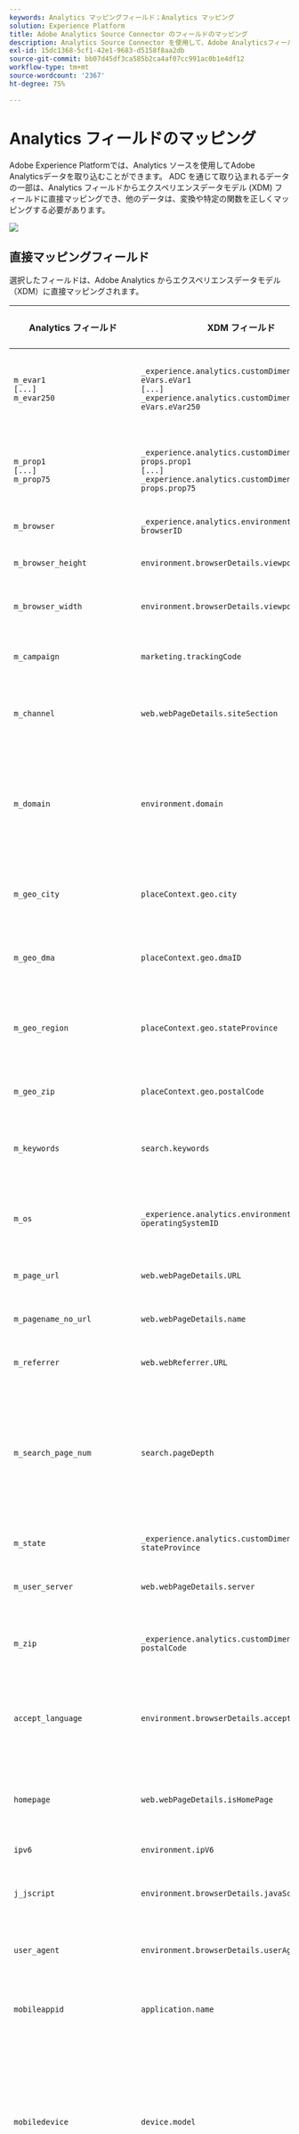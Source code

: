 ```yaml
---
keywords: Analytics マッピングフィールド；Analytics マッピング
solution: Experience Platform
title: Adobe Analytics Source Connector のフィールドのマッピング
description: Analytics Source Connector を使用して、Adobe Analyticsフィールドを XDM フィールドにマッピングします。
exl-id: 15dc1368-5cf1-42e1-9683-d5158f8aa2db
source-git-commit: bb07d45df3ca585b2ca4af07cc991ac0b1e4df12
workflow-type: tm+mt
source-wordcount: '2367'
ht-degree: 75%

---
```


# Analytics フィールドのマッピング

Adobe Experience Platformでは、Analytics ソースを使用してAdobe Analyticsデータを取り込むことができます。 ADC を通じて取り込まれるデータの一部は、Analytics フィールドからエクスペリエンスデータモデル (XDM) フィールドに直接マッピングでき、他のデータは、変換や特定の関数を正しくマッピングする必要があります。

![](../images/analytics-data-experience-platform.png)

## 直接マッピングフィールド

選択したフィールドは、Adobe Analytics からエクスペリエンスデータモデル（XDM）に直接マッピングされます。

| Analytics フィールド | XDM フィールド | XDM タイプ | 説明 |
| --------------- | --------- | -------- | ---------- |
| `m_evar1`<br/>`[...]`<br/>`m_evar250` | `_experience.analytics.customDimensions.`<br/>`eVars.eVar1`<br/>`[...]`<br/>`_experience.analytics.customDimensions.`<br/>`eVars.eVar250` | 文字列 | カスタム Analytics eVar。 各組織で eVar の使用方法を変更できます。 |
| `m_prop1`<br/>`[...]`<br/>`m_prop75` | `_experience.analytics.customDimensions.`<br/>`props.prop1`<br/>`[...]`<br/>`_experience.analytics.customDimensions.`<br/>`props.prop75` | 文字列 | カスタム Analytics prop。 各組織で prop の使用方法を変更できます。 |
| `m_browser` | `_experience.analytics.environment.`<br/>`browserID` | 整数 | ブラウザーの番号 ID。 |
| `m_browser_height` | `environment.browserDetails.viewportHeight` | 整数 | ブラウザーの高さ（ピクセル単位）。 |
| `m_browser_width` | `environment.browserDetails.viewportWidth` | 整数 | ブラウザーの幅（ピクセル単位）。 |
| `m_campaign` | `marketing.trackingCode` | 文字列 | トラッキングコードディメンションで使用される変数。 |
| `m_channel` | `web.webPageDetails.siteSection` | 文字列 | 「サイトセクション」ディメンションで使用される変数。 |
| `m_domain` | `environment.domain` | 文字列 | 「ドメイン」ディメンションで使用される変数。ユーザーのインターネットサービスプロバイダー (ISP) に基づいています。 |
| `m_geo_city` | `placeContext.geo.city` | 文字列 | ヒットの市区町村の名前。ヒットの IP アドレスに基づきます。 |
| `m_geo_dma` | `placeContext.geo.dmaID` | 整数 | ヒットの人口統計領域の数値 ID。ヒットの IP アドレスに基づきます。 |
| `m_geo_region` | `placeContext.geo.stateProvince` | 文字列 | ヒットの都道府県または地域の名前。ヒットの IP アドレスに基づきます。 |
| `m_geo_zip` | `placeContext.geo.postalCode` | 文字列 | ヒットの郵便番号。ヒットの IP アドレスに基づきます。 |
| `m_keywords` | `search.keywords` | 文字列 | 「キーワード」ディメンションで使用される変数。 |
| `m_os` | `_experience.analytics.environment.`<br/>`operatingSystemID` | 整数 | 訪問者のオペレーティングシステムを表す数値 ID。user_agent 列に基づきます。 |
| `m_page_url` | `web.webPageDetails.URL` | 文字列 | ページヒットの URL。 |
| `m_pagename_no_url` | `web.webPageDetails.name` | 文字列 | 「ページ」ディメンションの入力に使用される変数。 |
| `m_referrer` | `web.webReferrer.URL` | 文字列 | 前のページのページ URL。 |
| `m_search_page_num` | `search.pageDepth` | 整数 | 「すべての検索ページのランク」ディメンションで使用されます。ユーザーがクリックスルーしてサイトに到達する前にサイトが表示された検索結果ページを示します。 |
| `m_state` | `_experience.analytics.customDimensions.`<br/>`stateProvince` | 文字列 | 状態変数。 |
| `m_user_server` | `web.webPageDetails.server` | 文字列 | 「サーバー」ディメンションで使用される変数。 |
| `m_zip` | `_experience.analytics.customDimensions.`<br/>`postalCode` | 文字列 | 「郵便番号」ディメンションの生成に使用される変数。 |
| `accept_language` | `environment.browserDetails.acceptLanguage` | 文字列 | Accept-Language HTTP ヘッダーで指定されている受け入れ可能なすべての言語のリスト。 |
| `homepage` | `web.webPageDetails.isHomePage` | ブール値 | 廃止。現在の URL がブラウザーのホームページかどうかを示します。 |
| `ipv6` | `environment.ipV6` | 文字列 |
| `j_jscript` | `environment.browserDetails.javaScriptVersion` | 文字列 | ブラウザーでサポートされている JavaScript のバージョン。 |
| `user_agent` | `environment.browserDetails.userAgent` | 文字列 | HTTP ヘッダーで送信されるユーザーエージェント文字列。 |
| `mobileappid` | `application.name` | 文字列 | モバイルアプリ ID。次の形式で保存されます。`[AppName][BundleVersion]` |
| `mobiledevice` | `device.model` | 文字列 | モバイルデバイスの名前。iOS の場合は、コンマ区切りの 2 桁の文字列として格納されます。最初の数字はデバイスの世代を表し、2 番目の数字はデバイスファミリーを表します。 |
| `pointofinterest` | `placeContext.POIinteraction.POIDetail.`<br/>`name` | 文字列 | モバイルサービスで使用されます。目標地点を表します。 |
| `pointofinterestdistance` | `placeContext.POIinteraction.POIDetail.`<br/>`geoInteractionDetails.distanceToCenter` | 数値 | モバイルサービスで使用されます。目標地点の距離を表します。 |
| `mobileplaceaccuracy` | `placeContext.POIinteraction.POIDetail.`<br/>`geoInteractionDetails.deviceGeoAccuracy` | 数値 | コンテキストデータ変数 a.loc.acc から収集します。収集時の GPS の精度をメートル単位で示します。 |
| `mobileplacecategory` | `placeContext.POIinteraction.POIDetail.`<br/>`category` | 文字列 | コンテキストデータ変数 a.loc.category から収集します。特定の場所のカテゴリを示します。 |
| `mobileplaceid` | `placeContext.POIinteraction.POIDetail.`<br/>`POIID` | 文字列 | コンテキストデータ変数 a.loc.id から収集します。特定の対象地点の識別子。 |
| `video` | `media.mediaTimed.primaryAssetReference.`<br/>`_id` | 文字列 |  ビデオの名前。 |
| `videoad` | `advertising.adAssetReference._id` | 文字列 | 広告アセットの識別子。 |
| `videocontenttype` | `media.mediaTimed.primaryAssetViewDetails.`<br/>`broadcastContentType` | 文字列 | ビデオの Content-type。すべてのビデオ視聴について、自動的に「ビデオ」に設定されます。 |
| `videoadpod` | `advertising.adAssetViewDetails.adBreak._id` | 文字列 | ビデオ広告が含まれるポッド。 |
| `videoadinpod` | `advertising.adAssetViewDetails.index` | 整数 | ビデオ広告がポッド内の位置にあります。 |
| `videoplayername` | `media.mediaTimed.primaryAssetViewDetails.`<br/>`playerName` | 文字列 | ビデオプレイヤーの名前。 |
| `videochannel` | `media.mediaTimed.primaryAssetViewDetails.`<br/>`broadcastChannel` | 文字列 | ビデオチャネル。 |
| `videoadplayername` | `advertising.adAssetViewDetails.playerName` | 文字列 | ビデオ広告プレイヤーの名前。 |
| `videochapter` | `media.mediaTimed.mediaChapter.`<br/>`chapterAssetReference._id` | 文字列 | ビデオチャプターの名前 |
| `videoname` | `media.mediaTimed.primaryAssetReference.`<br/>`_dc.title` | 文字列 | ビデオ名。 |
| `videoadname` | `advertising.adAssetReference._dc.title` | 文字列 | ビデオ広告の名前。 |
| `videoshow` | `media.mediaTimed.primaryAssetReference.`<br/>`_iptc4xmpExt.Series._iptc4xmpExt.Name` | 文字列 | ビデオ番組。 |
| `videoseason` | `media.mediaTimed.primaryAssetReference.`<br/>`_iptc4xmpExt.Season._iptc4xmpExt.Name` | 文字列 | ビデオシーズン。 |
| `videoepisode` | `media.mediaTimed.primaryAssetReference.`<br/>`_iptc4xmpExt.Episode._iptc4xmpExt.Name` | 文字列 | ビデオのエピソード。 |
| `videonetwork` | `media.mediaTimed.primaryAssetViewDetails.`<br/>`broadcastNetwork` | 文字列 | ビデオネットワーク。 |
| `videoshowtype` | `media.mediaTimed.primaryAssetReference.`<br/>`showType` | 文字列 | ビデオ番組のタイプ。 |
| `videoadload` | `media.mediaTimed.primaryAssetViewDetails.`<br/>`adLoadType` | 文字列 | ビデオ広告の読み込み。 |
| `videofeedtype` | `media.mediaTimed.primaryAssetViewDetails.`<br/>`sourceFeed` | 文字列 | ビデオフィードのタイプ。 |
| `mobilebeaconmajor` | `placeContext.POIinteraction.POIDetail.`<br/>`beaconInteractionDetails.beaconMajor` | 数値 | Mobile Services ビーコンのメジャー番号。 |
| `mobilebeaconminor` | `placeContext.POIinteraction.POIDetail.`<br/>`beaconInteractionDetails.beaconMinor` | 数値 | Mobile Services ビーコンのマイナー番号。 |
| `mobilebeaconuuid` | `placeContext.POIinteraction.POIDetail.`<br/>`beaconInteractionDetails.proximityUUID` | 文字列 | Mobile Services ビーコンの UUID。 |
| `videosessionid` | `media.mediaTimed.primaryAssetViewDetails.`<br/>`_id` | 文字列 | ビデオセッション ID。 |
| `videogenre` | `media.mediaTimed.primaryAssetReference.`<br/>`_iptc4xmpExt.Genre` | 配列 | ビデオのジャンル。 | {title (オブジェクト), description (オブジェクト), type (オブジェクト), meta:xdmType (オブジェクト), items (文字列), meta:xdmField (オブジェクト)} |
| `mobileinstalls` | `application.firstLaunches` | オブジェクト | これは、インストール後または再インストール後の最初の実行時にトリガーされます。 | {id (文字列), value (数値)} |
| `mobileupgrades` | `application.upgrades` | オブジェクト | アプリのアップグレード番号を報告します。アップグレード後の最初の起動時またはバージョン番号の変更時に常にトリガーされます。 | {id (文字列), value (数値)} |
| `mobilelaunches` | `application.launches` | オブジェクト | アプリが起動された回数。 | {id (文字列), value (数値)} |
| `mobilecrashes` | `application.crashes` | オブジェクト | <!-- MISSING --> | {id (文字列), value (数値)} |
| `mobilemessageclicks` | `directMarketing.clicks` | オブジェクト | <!-- MISSING --> | {id (文字列), value (数値)} |
| `mobileplaceentry` | `placeContext.POIinteraction.poiEntries` | オブジェクト | <!-- MISSING --> | {id (文字列), value (数値)} |
| `mobileplaceexit` | `placeContext.POIinteraction.poiExits` | オブジェクト | <!-- MISSING --> | {id (文字列), value (数値)} |
| `videotime` | `media.mediaTimed.timePlayed` | オブジェクト | <!-- MISSING --> | {id (文字列), value (数値)} |
| `videostart` | `media.mediaTimed.impressions` | オブジェクト | <!-- MISSING --> | {id (文字列), value (数値)} |
| `videocomplete` | `media.mediaTimed.completes` | オブジェクト | <!-- MISSING --> | {id (文字列), value (数値)} |
| `videosegmentviews` | `media.mediaTimed.mediaSegmentViews` | オブジェクト | <!-- MISSING --> | {id (文字列), value (数値)} |
| `videoadstart` | `advertising.impressions` | オブジェクト | <!-- MISSING --> | {id (文字列), value (数値)} |
| `videoadcomplete` | `advertising.completes` | オブジェクト | <!-- MISSING --> | {id (文字列), value (数値)} |
| `videoadtime` | `advertising.timePlayed` | オブジェクト | <!-- MISSING --> | {id (文字列), value (数値)} |
| `videochapterstart` | `media.mediaTimed.mediaChapter.`<br/>`impressions` | オブジェクト | <!-- MISSING --> | {id (文字列), value (数値)} |
| `videochaptercomplete` | `media.mediaTimed.mediaChapter.`<br/>`completes` | オブジェクト | <!-- MISSING --> | {id (文字列), value (数値)} |
| `videochaptertime` | `media.mediaTimed.mediaChapter.`<br/>`timePlayed` | オブジェクト | <!-- MISSING --> | {id (文字列), value (数値)} |
| `videoplay` | `media.mediaTimed.starts` | オブジェクト | <!-- MISSING --> | {id (文字列), value (数値)} |
| `videototaltime` | `media.mediaTimed.totalTimePlayed` | オブジェクト | <!-- MISSING --> | {id (文字列), value (数値)} |
| `videoqoetimetostart` | `media.mediaTimed.primaryAssetViewDetails.`<br/>`qoe.timeToStart` | オブジェクト | ビデオ画質の開始時間。 | {id (文字列), value (数値)} |
| `videoqoedropbeforestart` | `media.mediaTimed.dropBeforeStarts` | オブジェクト | <!-- MISSING --> | {id (文字列), value (数値)} |
| `videoqoebuffercount` | `media.mediaTimed.primaryAssetViewDetails.`<br/>`qoe.buffers` | オブジェクト | ビデオ画質バッファ数 | {id (文字列), value (数値)} |
| `videoqoebuffertime` | `media.mediaTimed.primaryAssetViewDetails.`<br/>`qoe.bufferTime` | オブジェクト | ビデオ画質バッファ時間 | {id (文字列), value (数値)} |
| `videoqoebitratechangecount` | `media.mediaTimed.primaryAssetViewDetails.`<br/>`qoe.bitrateChanges` | オブジェクト | ビデオ画質変更回数 | {id (文字列), value (数値)} |
| `videoqoebitrateaverage` | `media.mediaTimed.primaryAssetViewDetails.`<br/>`qoe.bitrateAverage` | オブジェクト | ビデオ画質の平均ビットレート | {id (文字列), value (数値)} |
| `videoqoeerrorcount` | `media.mediaTimed.primaryAssetViewDetails.`<br/>`qoe.errors` | オブジェクト | ビデオ画質エラー回数 | {id (文字列), value (数値)} |
| `videoqoedroppedframecount` | `media.mediaTimed.primaryAssetViewDetails.`<br/>`qoe.droppedFrames` | オブジェクト | <!-- MISSING --> | {id (文字列), value (数値)} |
| `videoprogress10` | `media.mediaTimed.progress10` | オブジェクト | <!-- MISSING --> | {id (文字列), value (数値)} |
| `videoprogress25` | `media.mediaTimed.progress25` | オブジェクト | <!-- MISSING --> | {id (文字列), value (数値)} |
| `videoprogress50` | `media.mediaTimed.progress50` | オブジェクト | <!-- MISSING --> | {id (文字列), value (数値)} |
| `videoprogress75` | `media.mediaTimed.progress75` | オブジェクト | <!-- MISSING --> | {id (文字列), value (数値)} |
| `videoprogress95` | `media.mediaTimed.progress95` | オブジェクト | <!-- MISSING --> | {id (文字列), value (数値)} |
| `videoresume` | `media.mediaTimed.resumes` | オブジェクト | <!-- MISSING --> | {id (文字列), value (数値)} |
| `videopausecount` | `media.mediaTimed.pauses` | オブジェクト | <!-- MISSING --> | {id (文字列), value (数値)} |
| `videopausetime` | `media.mediaTimed.pauseTime` | オブジェクト | <!-- MISSING --> | {id (文字列), value (数値)} |
| `videosecondssincelastcall` | `media.mediaTimed.primaryAssetViewDetails.`<br/>`sessionTimeout` | 整数 |

{style="table-layout:auto"}

## 分割マッピングフィールド

これらのフィールドには 1 つのソースがありますが、**複数の** XDM の場所にマッピングされます。

| Analytics フィールド | XDM フィールド | XDM タイプ | 説明 |
| --------------- | --------- | -------- | ---------- |
| `s_resolution` | `device.screenWidth`、<br/>`device.screenHeight` | 整数 | モニターの解像度を表す数値 ID。 |
| `mobileosversion` | `environment.operatingSystem`、<br/>`environment.operatingSystemVersion` | 文字列 | モバイルオペレーティングシステムのバージョン。 |
| `videoadlength` | `advertising.adAssetReference._xmpDM.duration` | 整数 | ビデオ広告の長さ。 |

{style="table-layout:auto"}

## 生成されたマッピングフィールド

ADC からのフィールドを変換する必要があるので、Adobe Analyticsからの直接コピーを超えるロジックを XDM で生成する必要があります。

| Analytics フィールド | XDM フィールド | XDM タイプ | 説明 |
| --------------- | --------- | -------- | ----------- |
| `m_prop1`<br/>`[...]`<br/>`m_prop75` | `_experience.analytics.customDimensions`<br/>`.listprops.prop1`<br/>`[...]`<br/>`_experience.analytics.customDimensions.`<br/>`listprops.prop75` | オブジェクト | カスタム Analytics prop。リスト prop に設定されます。 区切り形式の値のリストが含まれます。 | {} |
| `m_hier1`<br/>`[...]`<br/>`m_hier5` | `_experience.analytics.customDimensions.`<br/>`hierarchies.hier1`<br/>`[...]`<br/>`_experience.analytics.customDimensions.`<br/>`hierarchies.hier5` | オブジェクト | 階層変数で使用されます。区切り形式の値のリストが含まれます。 | {values (配列), delimiter (文字列)} |
| `m_mvvar1`<br/>`[...]`<br/>`m_mvvar3` | `_experience.analytics.customDimensions.`<br/>`lists.list1.list[]`<br/>`[...]`<br/>`_experience.analytics.customDimensions.`<br/>`lists.list3.list[]` | 配列 | カスタム Analytics リスト変数。 区切り形式の値のリストが含まれます。 | {value (文字列), key (文字列)} |
| `m_color` | `device.colorDepth` | 整数 | c_color 列の値に基づく色深度 ID。 |
| `m_cookies` | `environment.browserDetails.cookiesEnabled` | ブール値 | Cookie サポートディメンションで使用される変数。 |
| `m_event_list` | `commerce.purchases`,<br/>`commerce.productViews`,<br/>`commerce.productListOpens`,<br/>`commerce.checkouts`,<br/>`commerce.productListAdds`,<br/>`commerce.productListRemovals`,<br/>`commerce.productListViews` | オブジェクト | 標準コマースイベントがヒット時にトリガーされました。 | {id (文字列), value (数値)} |
| `m_event_list` | `_experience.analytics.event1to100.event1`<br/>`[...]`<br/>`_experience.analytics.event901to1000.event1000` | オブジェクト | カスタムイベントがヒット時にトリガーされました。 | {id (オブジェクト), value (オブジェクト)} |
| `m_geo_country` | `placeContext.geo.countryCode` | 文字列 | ヒットの発生元となった国の略。IP に基づきます。 |
| `m_geo_latitude` | `placeContext.geo._schema.latitude` | 数値 | <!-- MISSING --> |
| `m_geo_longitude` | `placeContext.geo._schema.longitude` | 数値 | <!-- MISSING --> |
| `m_java_enabled` | `environment.browserDetails.javaEnabled` | ブール値 | Java™が有効かどうかを示すフラグ。 |
| `m_latitude` | `placeContext.geo._schema.latitude` | 数値 | <!-- MISSING --> |
| `m_longitude` | `placeContext.geo._schema.longitude` | 数値 | <!-- MISSING --> |
| `m_page_event_var1` | `web.webInteraction.URL` | 文字列 | リンクトラッキングイメージリクエストでのみ使用される変数。この変数には、クリックされたダウンロードリンク、離脱リンク、またはカスタムリンクの URL が含まれます。 |
| `m_page_event_var2` | `web.webInteraction.name` | 文字列 | リンクトラッキングイメージリクエストでのみ使用される変数。このリストは、リンクのカスタム名をリスト表示します（指定されている場合）。 |
| `m_page_type` | `web.webPageDetails.isErrorPage` | ブール値 | 「ページが見つかりません」ディメンションの入力に使用される変数。この変数は、空にするか、「ErrorPage」を含む必要があります。 |
| `m_pagename_no_url` | `web.webPageDetails.pageViews.value` | 数値 | ページの名前（設定されている場合）。ページが指定されていない場合、この値は空のままです。 |
| `m_paid_search` | `search.isPaid` | ブール値 | ヒットが有料検索の検出に一致した場合に設定されるフラグ。 |
| `m_product_list` | `productListItems[].items` | 配列 | 製品リスト。products 変数を通じて渡されます。 | {SKU (文字列), quantity (整数), priceTotal (数値)} |
| `m_ref_type` | `web.webReferrer.type` | 文字列 | ヒットのリファラルのタイプを表す数値 ID。<br/>`1`：サイト内<br/>`2`：その他の Web サイト<br/>`3`：検索エンジン<br/>`4`：ハードドライブ<br/>`5`: USENET<br/>`6`：手動入力/ブックマーク（リファラーなし）<br/>`7`：電子メール<br/>`8`:JavaScript なし<br/>`9`：ソーシャルネットワーク |
| `m_search_engine` | `search.searchEngine` | 文字列 | サイトに訪問者を誘導した検索エンジンを表す数値 ID。 |
| `post_currency` | `commerce.order.currencyCode` | 文字列 | トランザクションで使用された通貨のコード。 |
| `post_cust_hit_time_gmt` | `timestamp` | 文字列 | タイムスタンプが有効なデータセットでのみ使用されます。UNIX®時間に基づいて、ヒットと共に送信されるタイムスタンプです。 |
| `post_cust_visid` | `identityMap` | オブジェクト | 顧客訪問者 ID。 |
| `post_cust_visid` | `endUserIDs._experience.aacustomid.primary` | ブール値 | 顧客訪問者 ID。 |
| `post_cust_visid` | `endUserIDs._experience.aacustomid.namespace.code` | 文字列 | 顧客訪問者 ID。 |
| `post_visid_high` + `visid_low` | `identityMap` | オブジェクト | 訪問の一意の ID。 |
| `post_visid_high` + `visid_low` | `endUserIDs._experience.aaid.id` | 文字列 | 訪問の一意の ID。 |
| `post_visid_high` | `endUserIDs._experience.aaid.primary` | ブール値 | と共に使用 `visid_low` を使用して、訪問を一意に識別します。 |
| `post_visid_high` | `endUserIDs._experience.aaid.namespace.code` | 文字列 | と共に使用 `visid_low` を使用して、訪問を一意に識別します。 |
| `post_visid_low` | `identityMap` | オブジェクト | visid_high と共に使用し、訪問を一意に識別します。 |
| `hit_time_gmt` | `receivedTimestamp` | 文字列 | ヒットのタイムスタンプ (UNIX®時間 )。 |
| `hitid_high` + `hitid_low` | `_id` | 文字列 | ヒットを識別する一意の ID。 |
| `hitid_low` | `_id` | 文字列 | hitid_high と共に使用し、ヒットを一意に識別します。 |
| `ip` | `environment.ipV4` | 文字列 | イメージリクエストの HTTP ヘッダーに基づく IP アドレス。 |
| `j_jscript` | `environment.browserDetails.javaScriptEnabled` | ブール値 | 使用する JavaScript のバージョン。 |
| `mcvisid_high` + `mcvisid_low` | identityMap | オブジェクト | Experience Cloud 訪問者 ID。 |
| `mcvisid_high` + `mcvisid_low` | endUserIDs._experience.mcid.id | 文字列 | Experience CloudID(ECID) は MCID とも呼ばれ、名前空間で使用されることがあります。 |
| `mcvisid_high` | `endUserIDs._experience.mcid.primary` | ブール値 | Experience CloudID(ECID) は MCID とも呼ばれ、名前空間で使用されることがあります。 |
| `mcvisid_high` | `endUserIDs._experience.mcid.namespace.code` | 文字列 | Experience CloudID(ECID) は MCID とも呼ばれ、名前空間で使用されることがあります。 |
| `mcvisid_low` | `identityMap` | オブジェクト | Experience Cloud 訪問者 ID。 |
| `sdid_high` + `sdid_low` | `_experience.target.supplementalDataID` | 文字列 | ヒットステッチ ID。解析フィールド sdid_high と sdid_low は、2 つ以上の受信ヒットを結合するために使用される補足的なデータ ID です。 |
| `mobilebeaconproximity` | `placeContext.POIinteraction.POIDetail.`<br/>`beaconInteractionDetails.proximity` | 文字列 | Mobile Services ビーコンの近接性. |
| `videochapter` | `media.mediaTimed.mediaChapter.`<br/>`chapterAssetReference._xmpDM.duration` | 整数 | ビデオの章の名前。 |
| `videolength` | `media.mediaTimed.primaryAssetReference.`<br/>`_xmpDM.duration` | 整数 | ビデオの長さ。 |

{style="table-layout:auto"}

## 高度なマッピングフィールド

Adobeが処理ルール、VISTA ルール、および参照テーブルを使用して値を調整した後に、データを含むフィールド（「post 値」と呼ばれる）を選択します。 ほとんどの post 値には、対応する事前処理済みの値が含まれます。 事前処理済みフィールドと後処理済みフィールドのどちらを使用するか、または両方を使用するかを組織で決定できます。

クエリサービスを使用したこれらの変換の実行について詳しくは、 [Adobe定義関数](/help/query-service/sql/adobe-defined-functions.md) 」を参照してください。

| Analytics フィールド | XDM フィールド | XDM タイプ | 説明 |
| --------------- | --------- | -------- | ---------- |
| `post_evar1`<br/>`[...]`<br/>`post_evar250` | `_experience.analytics.customDimensions.`<br/>`eVars.eVar1`<br/>`[...]`<br/>`_experience.analytics.customDimensions.`<br/>`eVars.eVar250` | 文字列 | カスタム Analytics eVar。 各組織で eVar の使用方法を変更できます。 |
| `post_prop1`<br/>`[...]`<br/>`post_prop75` | `_experience.analytics.customDimensions.`<br/>`props.prop1`<br/>`[...]`<br/>`_experience.analytics.customDimensions.`<br/>`props.prop75` | 文字列 | カスタム Analytics prop。 各組織で prop の使用方法を変更できます。 |
| `post_browser_height` | `environment.browserDetails.viewportHeight` | 整数 | ブラウザーの高さ（ピクセル単位）。 |
| `post_browser_width` | `environment.browserDetails.viewportWidth` | 整数 | ブラウザーの幅（ピクセル単位）。 |
| `post_campaign` | `marketing.trackingCode` | 文字列 | トラッキングコードディメンションで使用される変数。 |
| `post_channel` | `web.webPageDetails.siteSection` | 文字列 | 「サイトセクション」ディメンションで使用される変数。 |
| `post_cust_visid` | `endUserIDs._experience.aacustomid.id` | 文字列 | カスタム訪問者 ID（設定されている場合）。 |
| `post_first_hit_page_url` | `_experience.analytics.endUser.`<br/>`firstWeb.webPageDetails.URL` | 文字列 | 訪問者が最初に到達するページの URL。 |
| `post_first_hit_pagename` | `_experience.analytics.endUser.`<br/>`firstWeb.webPageDetails.name` | 文字列 | 「オリジナルの入口ページ」ディメンションで使用される変数。訪問者の入口ページのページ名。 |
| `post_keywords` | `search.keywords` | 文字列 | ヒット用に収集されたキーワード。 |
| `post_page_url` | `web.webPageDetails.URL` | 文字列 | ページヒットの URL。 |
| `post_pagename_no_url` | `web.webPageDetails.name` | 文字列 | 「ページ」ディメンションの入力に使用される変数。 |
| `post_purchaseid` | `commerce.order.purchaseID` | 文字列 | 購入を一意に識別するために使用される変数。 |
| `post_referrer` | `web.webReferrer.URL` | 文字列 | 前のページの URL。 |
| `post_state` | `_experience.analytics.customDimensions.`<br/>`stateProvince` | 文字列 | 状態変数。 |
| `post_user_server` | `web.webPageDetails.server` | 文字列 | 「サーバー」ディメンションで使用される変数。 |
| `post_zip` | `_experience.analytics.customDimensions.`<br/>`postalCode` | 文字列 | 「郵便番号」ディメンションの生成に使用される変数。 |
| `browser` | `_experience.analytics.environment.`<br/>`browserID` | 整数 | ブラウザーの数値 ID。 |
| `domain` | `environment.domain` | 文字列 | 「ドメイン」ディメンションで使用される変数。ユーザーのインターネットサービスプロバイダー (ISP) に基づいています。 |
| `first_hit_referrer` | `_experience.analytics.endUser.`<br/>`firstWeb.webReferrer.URL` | 文字列 | 訪問者の最初の参照 URL。 |
| `geo_city` | `placeContext.geo.city` | 文字列 | ヒットの市区町村の名前。ヒットの IP アドレスに基づきます。 |
| `geo_dma` | `placeContext.geo.dmaID` | 整数 | ヒットの人口統計領域の数値 ID。ヒットの IP アドレスに基づきます。 |
| `geo_region` | `placeContext.geo.stateProvince` | 文字列 | ヒットの都道府県または地域の名前。ヒットの IP アドレスに基づきます。 |
| `geo_zip` | `placeContext.geo.postalCode` | 文字列 | ヒットの郵便番号。ヒットの IP アドレスに基づきます。 |
| `os` | `_experience.analytics.environment.`<br/>`operatingSystemID` | 整数 | 訪問者のオペレーティングシステムを表す数値 ID。user_agent 列に基づきます。 |
| `search_page_num` | `search.pageDepth` | 整数 | この変数は、「すべての検索ページのランク」ディメンションで使用され、ユーザーがクリックスルーしてサイトに到達する前に、お客様のサイトが表示された | 検索結果のページを示します。 |
| `visit_keywords` | `_experience.analytics.session.`<br/>`search.keywords` | 文字列 | 「検索キーワード」ディメンションで使用される変数。 |
| `visit_num` | `_experience.analytics.session.`<br/>`num` | 整数 | 「訪問回数」ディメンションで使用される変数。1 から始まり、（訪問者ごとに）新しい訪問が開始されるたびに増分されます。 |
| `visit_page_num` | `_experience.analytics.session.`<br/>`depth` | 整数 | 「ヒットの深さ」ディメンションで使用される変数。この値は、ユーザーが生成したヒットごとに 1 ずつ増加し、各訪問後にリセットされます。 |
| `visit_referrer` | `_experience.analytics.session.`<br/>`web.webReferrer.URL` | 文字列 | 訪問の最初のリファラー。 |
| `visit_search_page_num` | `_experience.analytics.session.`<br/>`search.pageDepth` | 整数 | 訪問の最初のページ名。 |
| `post_prop1`<br/>`[...]`<br/>`post_prop75` | `_experience.analytics.customDimensions.`<br/>`listprops.prop1`<br/>`[...]`<br/>`_experience.analytics.customDimensions.`<br/>`listprops.prop75` | オブジェクト | カスタム Analytics prop。リスト prop に設定されます。 区切り形式の値のリストが含まれます。 |
| `post_hier1`<br/>`[...]`<br/>`post_hier5` | `_experience.analytics.customDimensions.`<br/>`hierarchies.hier1`<br/>`[...]`<br/>`_experience.analytics.customDimensions.`<br/>`hierarchies.hier5` | オブジェクト | 階層変数で使用され、値の区切りリストが含まれます。 | {values (配列), delimiter (文字列)} |
| `post_mvvar1`<br/>`[...]`<br/>`post_mvvar3` | `_experience.analytics.customDimensions.`<br/>`lists.list1.list[]`<br/>`[...]`<br/>`_experience.analytics.customDimensions.`<br/>`lists.list3.list[]` | 配列 | 変数値のリスト。実装に応じて、カスタム値の区切りリストが含まれます。 | {value (文字列), key (文字列)} |
| `post_cookies` | `environment.browserDetails.cookiesEnabled` | ブール値 | 「cookie サポート」ディメンションで使用される変数。 |
| `post_event_list` | `commerce.purchases`,<br/>`commerce.productViews`,<br/>`commerce.productListOpens`,<br/>`commerce.checkouts`,<br/>`commerce.productListAdds`,<br/>`commerce.productListRemovals`,<br/>`commerce.productListViews` | オブジェクト | 標準コマースイベントがヒット時にトリガーされました。 | {id (文字列), value (数値)} |
| `post_event_list` | `_experience.analytics.event1to100.event1`<br/>`[...]`<br/>`_experience.analytics.event901to1000.event1000` | オブジェクト | カスタムイベントがヒット時にトリガーされました。 | {id (オブジェクト), value (オブジェクト)} |
| `post_java_enabled` | `environment.browserDetails.javaEnabled` | ブール値 | Java™が有効かどうかを示すフラグ。 |
| `post_latitude` | `placeContext.geo._schema.latitude` | 数値 | <!-- MISSING --> |
| `post_longitude` | `placeContext.geo._schema.longitude` | 数値 | <!-- MISSING --> |
| `post_page_event` | `web.webInteraction.type` | 文字列 | イメージリクエストで送信されるヒットのタイプ（標準的なヒット、ダウンロードリンク、離脱リンク、クリックされたカスタムリンク）。 |
| `post_page_event` | `web.webInteraction.linkClicks.value` | 数値 | イメージリクエストで送信されるヒットのタイプ（標準的なヒット、ダウンロードリンク、離脱リンク、クリックされたカスタムリンク）。 |
| `post_page_event_var1` | `web.webInteraction.URL` | 文字列 | この変数は、リンクトラッキングイメージリクエストでのみ使用されます。クリックされたダウンロードリンク、出口リンク、またはカスタムリンクの URL です。 |
| `post_page_event_var2` | `web.webInteraction.name` | 文字列 | この変数は、リンクトラッキングイメージリクエストでのみ使用されます。リンクのカスタム名です。 |
| `post_page_type` | `web.webPageDetails.isErrorPage` | ブール値 | 「エラーページ」ディメンションの入力に使用されます。この変数の値は、空か「ErrorPage」である必要があります。 |
| `post_pagename_no_url` | `web.webPageDetails.pageViews.value` | 数値 | ページの名前（設定されている場合）。ページが指定されていない場合、この値は空のままです。 |
| `post_product_list` | `productListItems[].items` | 配列 | 製品リスト。products 変数を通じて渡されます。 | {SKU (文字列), quantity (整数), priceTotal (数値)} |
| `post_search_engine` | `search.searchEngine` | 文字列 | サイトに訪問者を誘導した検索エンジンを表す数値 ID。 |
| `mvvar1_instances` | `.list.items[]` | オブジェクト | 変数値のリスト。実装に応じて、カスタム値の区切りリストが含まれます。 |
| `mvvar2_instances` | `.list.items[]` | オブジェクト | 変数値のリスト。実装に応じて、カスタム値の区切りリストが含まれます。 |
| `mvvar3_instances` | `.list.items[]` | オブジェクト | 変数値のリスト。実装に応じて、カスタム値の区切りリストが含まれます。 |
| `color` | `device.colorDepth` | 整数 | c_color 列の値に基づく色深度 ID。 |
| `first_hit_ref_type` | `_experience.analytics.endUser.`<br/>`firstWeb.webReferrer.type` | 文字列 | 訪問者の最初のリファラーのリファラータイプを表す数値 ID。 |
| `first_hit_time_gmt` | `_experience.analytics.endUser.`<br/>`firstTimestamp` | 整数 | 訪問者の最初のヒットのタイムスタンプ (UNIX®時間 )。 |
| `geo_country` | `placeContext.geo.countryCode` | 文字列 | ヒットの発生元となった国の略称（IP アドレスに基づく）。 |
| `geo_latitude` | `placeContext.geo._schema.latitude` | 数値 | <!-- MISSING --> |
| `geo_longitude` | `placeContext.geo._schema.longitude` | 数値 | <!-- MISSING --> |
| `paid_search` | `search.isPaid` | ブール値 | ヒットが有料検索の検出に一致した場合に設定されるフラグ。 |
| `ref_type` | `web.webReferrer.type` | 文字列 | ヒットのリファラルのタイプを表す数値 ID。 |
| `visit_paid_search` | `_experience.analytics.session.`<br/>`search.isPaid` | ブール値 | 訪問の最初のヒットが有料検索ヒットからのヒットであったかどうかを示すフラグ（1 = 有料、0 = 無料）。 |
| `visit_ref_type` | `_experience.analytics.session.`<br/>`web.webReferrer.type` | 文字列 | 訪問の最初のリファラーのリファラータイプを表す数値 ID。 |
| `visit_search_engine` | `_experience.analytics.session.`<br/>`search.searchEngine` | 文字列 | 訪問の最初の検索エンジンを表す数値 ID。 |
| `visit_start_time_gmt` | `_experience.analytics.session.`<br/>`timestamp` | 整数 | 訪問の最初のヒットのタイムスタンプ (UNIX®時間 )。 |

{style="table-layout:auto"}